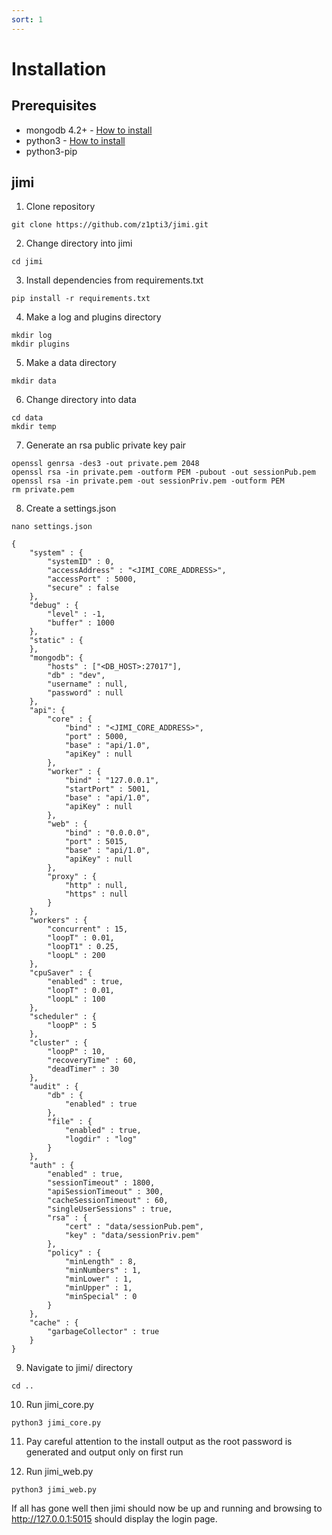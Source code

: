 ```yaml
---
sort: 1
---
```


# Installation

## Prerequisites
* mongodb 4.2+ - [How to install](https://docs.mongodb.com/manual/administration/install-on-linux/)
* python3 - [How to install](https://docs.python-guide.org/starting/install3/linux/)
* python3-pip

## jimi
1. Clone repository
```
git clone https://github.com/z1pti3/jimi.git
```

2. Change directory into jimi
```
cd jimi
```

3. Install dependencies from requirements.txt
```
pip install -r requirements.txt
```

4. Make a log and plugins directory 
```
mkdir log
mkdir plugins
```

5. Make a data directory
```
mkdir data
```

6. Change directory into data
```
cd data
mkdir temp
```

7. Generate an rsa public private key pair
```
openssl genrsa -des3 -out private.pem 2048
openssl rsa -in private.pem -outform PEM -pubout -out sessionPub.pem
openssl rsa -in private.pem -out sessionPriv.pem -outform PEM
rm private.pem
```

8. Create a settings.json
```
nano settings.json
```

```
{
    "system" : {
        "systemID" : 0,
        "accessAddress" : "<JIMI_CORE_ADDRESS>",
        "accessPort" : 5000,
        "secure" : false
    },
    "debug" : {
        "level" : -1,
        "buffer" : 1000
    },
    "static" : {
    },
    "mongodb": {
        "hosts" : ["<DB_HOST>:27017"],
        "db" : "dev",
        "username" : null,
        "password" : null
    },
    "api": {
        "core" : {
            "bind" : "<JIMI_CORE_ADDRESS>",
            "port" : 5000,
            "base" : "api/1.0",
            "apiKey" : null
        },
        "worker" : {
            "bind" : "127.0.0.1",
            "startPort" : 5001,
            "base" : "api/1.0",
            "apiKey" : null
        },
        "web" : {
            "bind" : "0.0.0.0",
            "port" : 5015,
            "base" : "api/1.0",
            "apiKey" : null
        },
        "proxy" : {
            "http" : null,
            "https" : null
        }
    },
    "workers" : { 
        "concurrent" : 15,
        "loopT" : 0.01,
        "loopT1" : 0.25,
        "loopL" : 200
    },
    "cpuSaver" : { 
        "enabled" : true,
        "loopT" : 0.01,
        "loopL" : 100
    },
    "scheduler" : {
        "loopP" : 5
    },
    "cluster" : {
        "loopP" : 10,
        "recoveryTime" : 60,
        "deadTimer" : 30
    },
    "audit" : {
        "db" : {
            "enabled" : true
        },
        "file" : {
            "enabled" : true,
            "logdir" : "log"
        }
    },
    "auth" : {
        "enabled" : true,
        "sessionTimeout" : 1800,
        "apiSessionTimeout" : 300,
        "cacheSessionTimeout" : 60,
        "singleUserSessions" : true,
        "rsa" : {
            "cert" : "data/sessionPub.pem",
            "key" : "data/sessionPriv.pem"
        },
        "policy" : {
            "minLength" : 8,
            "minNumbers" : 1,
            "minLower" : 1,
            "minUpper" : 1,
            "minSpecial" : 0
        }
    },
    "cache" : {
        "garbageCollector" : true
    }
}
```

9. Navigate to jimi/ directory
```
cd ..
```

10. Run jimi_core.py
```
python3 jimi_core.py
```

11. Pay careful attention to the install output as the root password is generated and output only on first run

12. Run jimi_web.py
```
python3 jimi_web.py
```

If all has gone well then jimi should now be up and running and browsing to http://127.0.0.1:5015 should display the login page. 
